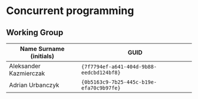 # Concurrent programming

## Working Group

| Name Surname (initials) | GUID                                     |
| ----------------------- | ---------------------------------------- |
| Aleksander Kazmierczak  | `{7f7794ef-a641-404d-9b88-eedcbd124bf8}` |
| Adrian Urbanczyk        | `{0b5163c9-7b25-445c-b19e-efa70c9b97fe}` |

